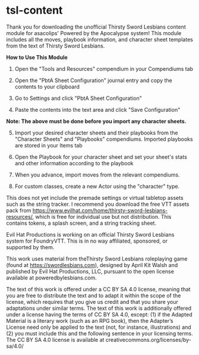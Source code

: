 # tsl-content
Thank you for downloading the unofficial Thirsty Sword Lesbians content module for asacolips' Powered by the Apocalypse system! This module includes all the moves, playbook information, and character sheet templates from the text of Thirsty Sword Lesbians.

 

**How to Use This Module**
1. Open the "Tools and Resources" compendium in your Compendiums tab

2. Open the "PbtA Sheet Configuration" journal entry and copy the contents to your clipboard

3. Go to Settings and click "PbtA Sheet Configuration"

4. Paste the contents into the text area and click "Save Configuration"

**Note: The above must be done before you import any character sheets.**

5. Import your desired character sheets and their playbooks from the "Character Sheets" and "Playbooks" compendiums. Imported playbooks are stored in your Items tab

6. Open the Playbook for your character sheet and set your sheet's stats and other information according to the playbook

7. When you advance, import moves from the relevant compendiums.

8. For custom classes, create a new Actor using the "character" type.

 

This does not yet include the premade settings or virtual tabletop assets such as the string tracker. I recommend you download the free VTT assets pack from https://www.evilhat.com/home/thirsty-sword-lesbians-resources/, which is free for individual use but not distribution. This contains tokens, a splash screen, and a string tracking sheet.

 

Evil Hat Productions is working on an official Thirsty Sword Lesbians system for FoundryVTT. This is in no way affiliated, sponsored, or supported by them.

 

This work uses material from theThirsty Sword Lesbians roleplaying game (found at https://swordlesbians.com), designed by April Kit Walsh and published by Evil Hat Productions, LLC, pursuant to the open license available at poweredbylesbians.com.

 

The text of this work is offered under a CC BY SA 4.0 license, meaning that you are free to distribute the text and to adapt it within the scope of the license, which requires that you give us credit and that you share your adaptations under similar terms. The text of this work is additionally offered under a license having the terms of CC BY SA 4.0, except: (1) if the Adapted Material is a literary work (such as an RPG book), then the Adapter’s License need only be applied to the text (not, for instance, illustrations) and (2) you must include this and the following sentence in your licensing terms. The CC BY SA 4.0 license is available at creativecommons.org/licenses/by-sa/4.0/
